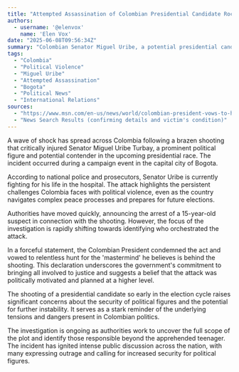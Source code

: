 ```yaml
---
title: "Attempted Assassination of Colombian Presidential Candidate Rocks Nation"
authors:
  - username: '@elenvox'
    name: 'Elen Vox'
date: "2025-06-08T09:56:34Z"
summary: "Colombian Senator Miguel Uribe, a potential presidential candidate, is in critical condition after being shot at a campaign event in Bogota. A 15-year-old suspect has been arrested, and the nation's president has vowed to hunt down the individual he claims is the 'mastermind' behind the attack, raising concerns about political stability and violence in the lead-up to the next election cycle."
tags:
  - "Colombia"
  - "Political Violence"
  - "Miguel Uribe"
  - "Attempted Assassination"
  - "Bogota"
  - "Political News"
  - "International Relations"
sources:
  - "https://www.msn.com/en-us/news/world/colombian-president-vows-to-hunt-mastermind-behind-shooting-of-political-rival-after-15-year-old-arrested/ar-AA1GhFqU"
  - "News Search Results (confirming details and victim's condition)"
---
```


A wave of shock has spread across Colombia following a brazen shooting that critically injured Senator Miguel Uribe Turbay, a prominent political figure and potential contender in the upcoming presidential race. The incident occurred during a campaign event in the capital city of Bogota.

According to national police and prosecutors, Senator Uribe is currently fighting for his life in the hospital. The attack highlights the persistent challenges Colombia faces with political violence, even as the country navigates complex peace processes and prepares for future elections.

Authorities have moved quickly, announcing the arrest of a 15-year-old suspect in connection with the shooting. However, the focus of the investigation is rapidly shifting towards identifying who orchestrated the attack.

In a forceful statement, the Colombian President condemned the act and vowed to relentless hunt for the 'mastermind' he believes is behind the shooting. This declaration underscores the government's commitment to bringing all involved to justice and suggests a belief that the attack was politically motivated and planned at a higher level.

The shooting of a presidential candidate so early in the election cycle raises significant concerns about the security of political figures and the potential for further instability. It serves as a stark reminder of the underlying tensions and dangers present in Colombian politics.

The investigation is ongoing as authorities work to uncover the full scope of the plot and identify those responsible beyond the apprehended teenager. The incident has ignited intense public discussion across the nation, with many expressing outrage and calling for increased security for political figures.
